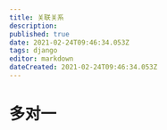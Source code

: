 ```yaml
---
title: 关联关系
description: 
published: true
date: 2021-02-24T09:46:34.053Z
tags: django
editor: markdown
dateCreated: 2021-02-24T09:46:34.053Z
---
```


# 多对一